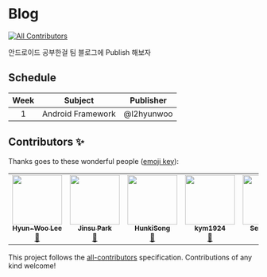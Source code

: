# Blog
<!-- ALL-CONTRIBUTORS-BADGE:START - Do not remove or modify this section -->
[![All Contributors](https://img.shields.io/badge/all_contributors-5-orange.svg?style=flat-square)](#contributors-)
<!-- ALL-CONTRIBUTORS-BADGE:END -->

안드로이드 공부한걸 팀 블로그에 Publish 해보자

## Schedule

|Week|Subject|Publisher|
|:------:|:------:|:------:|
|1|Android Framework|@l2hyunwoo|

## Contributors ✨

Thanks goes to these wonderful people ([emoji key](https://allcontributors.org/docs/en/emoji-key)):

<!-- ALL-CONTRIBUTORS-LIST:START - Do not remove or modify this section -->
<!-- prettier-ignore-start -->
<!-- markdownlint-disable -->
<table>
  <tr>
    <td align="center"><a href="http://velog.io/@l2hyunwoo"><img src="https://avatars.githubusercontent.com/u/54518925?v=4?s=100" width="100px;" alt=""/><br /><sub><b>Hyun-Woo Lee</b></sub></a><br /><a href="https://github.com/SOPTAndroidAdvancedStudy/Blog/commits?author=l2hyunwoo" title="Documentation">📖</a></td>
    <td align="center"><a href="http://antilog.tistory.com/"><img src="https://avatars.githubusercontent.com/u/45380072?v=4?s=100" width="100px;" alt=""/><br /><sub><b>Jinsu Park</b></sub></a><br /><a href="https://github.com/SOPTAndroidAdvancedStudy/Blog/commits?author=jinsu4755" title="Documentation">📖</a></td>
    <td align="center"><a href="http://hk73013124@gmail.com"><img src="https://avatars.githubusercontent.com/u/51434873?v=4?s=100" width="100px;" alt=""/><br /><sub><b>HunkiSong</b></sub></a><br /><a href="https://github.com/SOPTAndroidAdvancedStudy/Blog/commits?author=SSong-develop" title="Documentation">📖</a></td>
    <td align="center"><a href="https://github.com/kym1924"><img src="https://avatars.githubusercontent.com/u/63637706?v=4?s=100" width="100px;" alt=""/><br /><sub><b>kym1924</b></sub></a><br /><a href="https://github.com/SOPTAndroidAdvancedStudy/Blog/commits?author=kym1924" title="Documentation">📖</a></td>
    <td align="center"><a href="http://seranpark@devsisters.com"><img src="https://avatars.githubusercontent.com/u/59532818?v=4?s=100" width="100px;" alt=""/><br /><sub><b>Seran Park</b></sub></a><br /><a href="https://github.com/SOPTAndroidAdvancedStudy/Blog/commits?author=sery270" title="Documentation">📖</a></td>
  </tr>
</table>

<!-- markdownlint-restore -->
<!-- prettier-ignore-end -->

<!-- ALL-CONTRIBUTORS-LIST:END -->

This project follows the [all-contributors](https://github.com/all-contributors/all-contributors) specification. Contributions of any kind welcome!